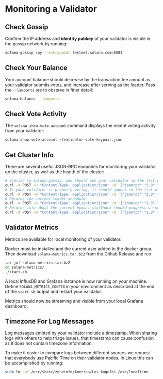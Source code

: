 # Monitoring a Validator

## Check Gossip

Confirm the IP address and **identity pubkey** of your validator is visible in
the gossip network by running:

```bash
solana-gossip spy --entrypoint testnet.solana.com:8001
```

## Check Your Balance

Your account balance should decrease by the transaction fee amount as your
validator submits votes, and increase after serving as the leader. Pass the
`--lamports` are to observe in finer detail:

```bash
solana balance --lamports
```

## Check Vote Activity

The `solana show-vote-account` command displays the recent voting activity from
your validator:

```bash
solana show-vote-account ~/validator-vote-keypair.json
```

## Get Cluster Info

There are several useful JSON-RPC endpoints for monitoring your validator on the
cluster, as well as the health of the cluster:

```bash
# Similar to solana-gossip, you should see your validator in the list of cluster nodes
curl -X POST -H "Content-Type: application/json" -d '{"jsonrpc":"2.0","id":1, "method":"getClusterNodes"}' http://testnet.solana.com:8899
# If your validator is properly voting, it should appear in the list of `current` vote accounts. If staked, `stake` should be > 0
curl -X POST -H "Content-Type: application/json" -d '{"jsonrpc":"2.0","id":1, "method":"getVoteAccounts"}' http://testnet.solana.com:8899
# Returns the current leader schedule
curl -X POST -H "Content-Type: application/json" -d '{"jsonrpc":"2.0","id":1, "method":"getLeaderSchedule"}' http://testnet.solana.com:8899
# Returns info about the current epoch. slotIndex should progress on subsequent calls.
curl -X POST -H "Content-Type: application/json" -d '{"jsonrpc":"2.0","id":1, "method":"getEpochInfo"}' http://testnet.solana.com:8899
```


## Validator Metrics

Metrics are available for local monitoring of your validator.

Docker must be installed and the current user added to the docker group. Then
download `solana-metrics.tar.bz2` from the Github Release and run

```bash
tar jxf solana-metrics.tar.bz2
cd solana-metrics/
./start.sh
```

A local InfluxDB and Grafana instance is now running on your machine. Define
`SOLANA_METRICS_CONFIG` in your environment as described at the end of the
`start.sh` output and restart your validator.

Metrics should now be streaming and visible from your local Grafana dashboard.

## Timezone For Log Messages

Log messages emitted by your validator include a timestamp. When sharing logs
with others to help triage issues, that timestamp can cause confusion as it does
not contain timezone information.

To make it easier to compare logs between different sources we request that
everybody use Pacific Time on their validator nodes. In Linux this can be
accomplished by running:

```bash
sudo ln -sf /usr/share/zoneinfo/America/Los_Angeles /etc/localtime
```
